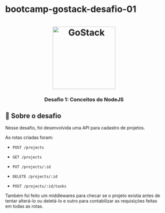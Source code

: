 # bootcamp-gostack-desafio-01

<h1 align="center">
    <img alt="GoStack" src="https://rocketseat-cdn.s3-sa-east-1.amazonaws.com/bootcamp-header.png" width="200px" />
</h1>

<h3 align="center">
  Desafio 1: Conceitos do NodeJS
</h3>

## :rocket: Sobre o desafio

Nesse desafio, foi desenvolvida uma API para cadastro de projetos.

As rotas criadas foram:

- `POST /projects`

- `GET /projects`

- `PUT /projects/:id`

- `DELETE /projects/:id`

- `POST /projects/:id/tasks`

Também foi feito um middlewares para checar se o projeto existia antes de tentar alterá-lo ou deletá-lo e outro para contabilizar as requisições feitas em todas as rotas.
